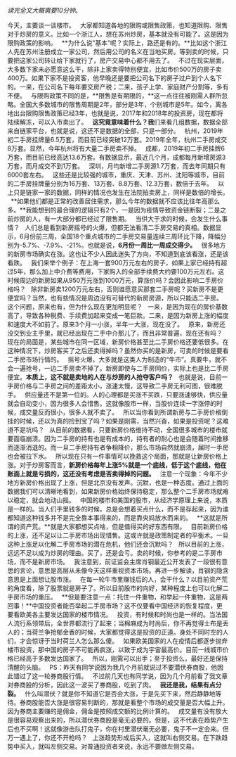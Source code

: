   
*读完全文大概需要10分钟*。  
  
今天，主要谈一谈楼市。
 
大家都知道各地的限购或限售政策，也知道限购、限售对于炒房的意义。比如一个浙江人，想在苏州炒房，基本就没有可能了。这是因为限购政策的影响。
 
**为什么说“基本”呢？实际上，路还是有的。**比如这个浙江人先在苏州注册成立一家公司，然后用公司的名义在当地买房。等到卖的时候，只要把这家公司转让给下家就行了，房产交易中心都不用去了。
 
不过在现实层面，大多数下家未必愿意这么干，除非上家卖得特别便宜，比如市价500万的房子卖400万。如果下家不是投资客，他早晚还是要把公司名下的房子过户到个人名下的。一来，在公司名下每年要交房产税；二来，孩子上学、家庭财产分割等，多有不便。
 
与限购政策不同的是，**限售是有期限的，**这一点往往被刚需人群所忽略。全国大多数城市的限售周期是2年，部分是3年，个别城市是5年。如今，离各地出台限购限售政策已经3年，也就是说，2017年和2018年的投资房，现在都将陆续解冻，可以入市卖出了。
 
**这究竟意味着什么？我**们来看几组数据，数据全部来自链家平台，也就是说，这还不是数据的全部，只是一部分。
 
杭州，2019年初二手房挂牌量6.5万套，而目前已经突破12万套。2019年全年，杭州二手房成交8万套。显然，今年杭州将有大量二手房卖不掉。
 
成都，2019年初二手房挂牌6万套，而目前已经高达13.6万套。有数据显示，最近几个月，成都每月新增房源3万套，而月成交不到1万套。
 
深圳，月均新增二手房源1.7万套，而去年同期只有6000套左右。
 
这些还是比较强的城市，重庆、天津、苏州、沈阳等城市，目前的二手房挂牌量分别为16万套、13万套、8.8万套、12.3万套，数倍于去年。
 
以上只是链家一家的数据，同样的情况也发生在法院拍卖房上，同样是数倍的增长。
 
**如果他们都是正常的改善居住需求，那么今年的数据就不应该比往年高那么多。**我能想到的最合理的逻辑只有2个，一是因为疫情导致资金链断裂；二是之前炒房的人，有一大部分都已经过了限售期。
 
当供大于求的时候，会发生什么事情？
 
人们总是看到新房摇号的火爆，但都无法看清二手房交易的真相。数据显示，6月份前三周，全国18个重点城市的二手房交易量连续三周环比下降，降幅分别为\-5.7%、\-7.9%、\-21%。也就是说，**6月份一周比一周成交得少。**
 
很多地方的新房市场确实在涨。这也让不少人因此迷失了方向，不知道到底该看涨，还是该看跌。
 
我们来举个例子：在上海一套900万元左右的房子，如果上家已经持有超过5年，那么加上中介费等费用，下家购入的全部手续费大约要100万元左右。这时候周边的新房如果从950万元涨到1000万元，算涨价吗？会因此影响二手房价格吗？
 
除非新房卖1200万元左右，否则谁愿意买那套二手房呢？买新房不是更便宜吗？当然，也有些情况是周边没有可替代的新房房源，所以只能选二手房。
 
这个问题，原来也有，但为什么现在更加明显呢？
 
一来，是因为现在的房价基数高了，导致各种税费、手续费加起来变成一笔巨款。二来，是因为新房上涨的幅度和速度大不如前了。原来3个月一小涨，半年一大涨，现在没了。
 
原来，新房还没交到业主手里，就已经出现在二手中介那儿了，而且非常普遍，现在还有吗？
 
现在的局面是，某些城市在同一区域，新房价格甚至比二手房价格还要低很多。在这种情况下，炒房客买了之后还卖得掉吗？虽然你买的是新房，可卖的时候是要看二手房市场行情的。
 
摇号火爆，大多就是这类人为制造的“牛市”。真要牛，就不会一遍抢号，一边二手房卖不掉了。新房即使与二手房同价，实际上也是比二手房便宜。**本质上，这不就是卖地的人在与炒房的人抢夺客户吗？**
 
也就是说，目前一手房价格与二手房之间的差距太小，涨速太慢，这导致二手房无利可图，很难脱手。
 
供应量还不是第一位的。人的心理都是买涨不买跌，只要涨速够快，供应量就会自动变小，因为很多人会惜售。这就像股市一样，当股价连续一字涨停的时候，成交量反而很小，很多人就不卖了。
 
所以当你看到所谓新房与二手房价格倒挂的时候，还以为真的捡到宝了吗？如果是刚需，当然兴奋，如果是投资呢？这难道不是坑吗？
 
从目前的数据看，只要新房价格维持不动，全国很多城市的楼市就要面临崩溃。因为二手房的持有也是有成本的，持有者的耐心也是会随着时间推移而逐渐消退的。而一旦二手房持有者争相降价，那么市场自然就崩溃，届时一手房也会被拉下水。
 
所以现在只有一件事情可以挽救这个局面，那就是让新房价格上涨。对于炒房客而言，**新房价格每年上涨5%就是一个底线，低于这个底线，他在账面上就是亏损的，这还没有考虑是否卖得掉的问题。**
 
注意一个现象：今年不少地方新房价格出现了上涨，但是北京没有发声。沉默，也是一种态度。通过上面的数据我们可以清晰地看到，如果新房价格始终保持稳定，那么整个二手房市场就难以稳定，就会地动山摇。
 
中国的楼市和美国的股市，从经济学原理上来说，本质是一样的。当人们手里钱多的时候，总是会想着买点什么，而不是存起来，因为谁都知道这种钱多并不是完全靠本事得来的，而是靠央妈放水而来的。
 
**这就是所谓的资产荒。**就是大家都想买点啥，但是值得买的好东西有限。
 
目前新房价格的上涨，还不足以让二手房市场出现惜售。这或许就是政策制定者的平衡术。一旦这种上涨足以化解二手房市场的潜在危机，他们还会沉默吗？
 
所以目前的上涨，远远不足以成为炒房的理由。买了，还是会亏。卖的时候，你参考的是二手房市场，而不是新房市场。
 
我注意到，前证监会主席肖钢最近公开发表了一段很有意思的言论，意思是高层从未像今天这样重视资本市场。再进一步解读，肖钢的隐含意思是上面想让股市涨。
 
在每一轮牛市里赚钱后的人，会干什么？以目前资产荒的角度看，除了股票就是房子了。所以目前股市的向好，某种程度上也可以化解二手房市场的重压。
 
**但是要注意一点：托住一件重物，和举起一件重物，这是两回事！**中国投资者能否举起二手房市场？这不仅要看中国经济的恢复程度，更要看欧美各主要发达国家的楼市情况。
 
投资，有时候和时尚也是一样的。当法国人流行系领带后，全世界都流行了起来；当棉麻成为时尚后，你不再觉得土布是丢人的；当荷兰争抢郁金香的时候，大家都觉得这是投资的正道。身处不同时空的人们，才会惊讶于当时荷兰人怎么那么傻。
 
如果欧美国家的人在疫情后都逐步抛弃楼市投资，那中国的房子不可能再疯涨，以致于成为宇宙最高价。目前一线城市价格已经高于多数发达国家了。
 
所以，刚需可以出手；至于投资么，最好还是保持清醒的头脑。
 
PS：昨天有同学说因为我几个月前就说过不要潜伏券商股，他因此错过了这一轮券商股行情。
 
不过前几天也有同学说，因为几个月前看了我文章对券商股的分析，因此这一波买了券商股，吃到了肉。
 
**我还是我，结果有点分裂。**
 
什么叫潜伏？就是你不知道它是否会大涨，于是先买下来，然后静静地等待。券商股能否大涨是很容易判断的，那就是看整个市场的成交量是否大幅上升。因为券商主要赚的是佣金，佣金是按照成交额的比例计算的。
 
成交量有没有放大是很容易观察出来的，所以潜伏券商股是毫无必要的。但是，这不代表在趋势产生后也不买啊！这就像游击队打鬼子，你在村里潜伏毫无必要，鬼子不一定会来。但万一遇上了，你还不开枪吗？
 
上涨趋势形成后买入，这就叫右侧交易。在下跌趋势中买入，就叫左侧交易。对普通投资者来说，永远不要做左侧交易。